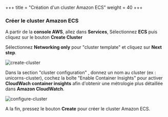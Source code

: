 +++
title = "Création d'un cluster Amazon ECS"
weight = 40
+++


### Créer le cluster Amazon ECS 

A partir de la **console AWS**, allez dans **Services**, Sélectionnez **ECS** puis cliquez sur le bouton **Create Cluster** 

Sélectionnez **Networking only** pour "cluster template" et cliquez sur **Next step**.

![create-cluster](/ecs/create-cluster.png)

Dans la section "cluster configuration" , donnez un nom au cluster (ex : unicorns-cluster), cochez la boîte "Enable Container Insights" pour activer **CloudWach container insights** afin d'obtenir une métrologie plus détaillée dans **Amazon CloudWatch**.

![configure-cluster](/ecs/configure-cluster.png)


A la fin, pressez le bouton **Create** pour créer le cluster Amazon ECS.
